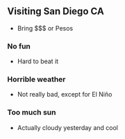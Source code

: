 ## Visiting San Diego CA

- Bring $$$ or Pesos

### No fun

- Hard to beat it

### Horrible weather

- Not really bad, except for El Niño

### Too much sun

- Actually cloudy yesterday and cool
